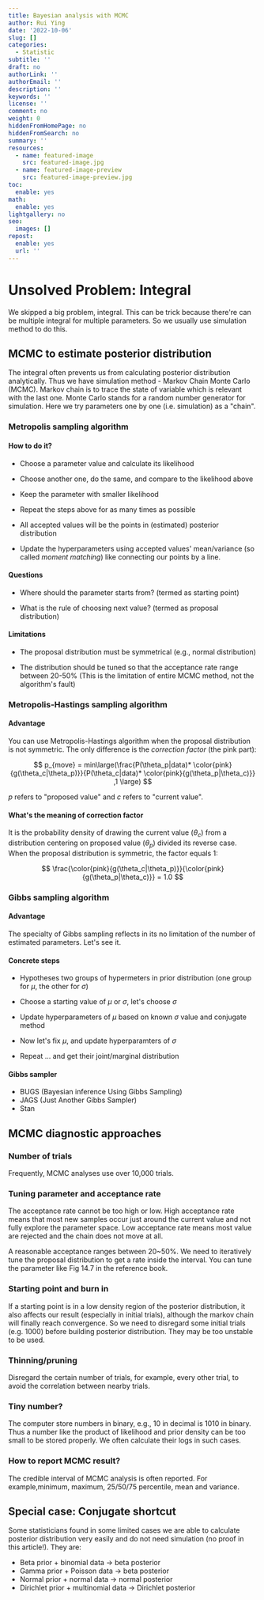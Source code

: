 ```yaml
---
title: Bayesian analysis with MCMC
author: Rui Ying
date: '2022-10-06'
slug: []
categories:
  - Statistic
subtitle: ''
draft: no
authorLink: ''
authorEmail: ''
description: ''
keywords: ''
license: ''
comment: no
weight: 0
hiddenFromHomePage: no
hiddenFromSearch: no
summary: ''
resources:
  - name: featured-image
    src: featured-image.jpg
  - name: featured-image-preview
    src: featured-image-preview.jpg
toc:
  enable: yes
math:
  enable: yes
lightgallery: no
seo:
  images: []
repost:
  enable: yes
  url: ''
---
```


<!--more-->
# Unsolved Problem: Integral

We skipped a big problem, integral. This can be trick because there're can be multiple integral for multiple parameters. So we usually use simulation method to do this.


## MCMC to estimate posterior distribution

The integral often prevents us from calculating posterior distribution analytically. Thus we have simulation method - Markov Chain Monte Carlo (MCMC). Markov chain is to trace the state of variable which is relevant with the last one. Monte Carlo stands for a random number generator for simulation. Here we try parameters one by one (i.e. simulation) as a "chain".

### Metropolis sampling algorithm

#### How to do it?

- Choose a parameter value and calculate its likelihood

- Choose another one, do the same, and compare to the likelihood above

- Keep the parameter with smaller likelihood

- Repeat the steps above for as many times as possible

- All accepted values will be the points in (estimated) posterior distribution

- Update the hyperparameters using accepted values' mean/variance (so called *moment matching*) like connecting our points by a line.

#### Questions

- Where should the parameter starts from? (termed as starting point)

- What is the rule of choosing next value? (termed as proposal distribution)

#### Limitations

- The proposal distribution must be symmetrical (e.g., normal distribution)

- The distribution should be tuned so that the acceptance rate range between 20-50% (This is the limitation of entire MCMC method, not the algorithm's fault)

### Metropolis-Hastings sampling algorithm

#### Advantage
You can use Metropolis-Hastings algorithm when the proposal distribution is not symmetric. The only difference is the *correction factor* (the pink part):

$$
p_{move} = min\large(\frac{P(\theta_p|data)* \color{pink}{g(\theta_c|\theta_p)}}{P(\theta_c|data)* \color{pink}{g(\theta_p|\theta_c)}} ,1 \large)
$$

$p$ refers to "proposed value" and $c$ refers to "current value".

#### What's the meaning of correction factor

It is the probability density of drawing the current value ($\theta_c$) from a distribution centering on proposed value ($\theta_p$) divided its reverse case. When the proposal distribution is symmetric, the factor equals 1:

$$
\frac{\color{pink}{g(\theta_c|\theta_p)}}{\color{pink}{g(\theta_p|\theta_c)}} = 1.0
$$

### Gibbs sampling algorithm

#### Advantage

The specialty of Gibbs sampling reflects in its no limitation of the number of estimated parameters. Let's see it.

#### Concrete steps

- Hypotheses two groups of hypermeters in prior distribution (one group for $\mu$, the other for $\sigma$)

- Choose a starting value of $\mu$ or $\sigma$, let's choose $\sigma$

- Update hyperparameters of $\mu$ based on known $\sigma$ value and conjugate method

- Now let's fix $\mu$, and update hyperparamters of $\sigma$

- Repeat $...$ and get their joint/marginal distribution


#### Gibbs sampler

- BUGS (Bayesian inference Using Gibbs Sampling)
- JAGS (Just Another Gibbs Sampler)
- Stan

## MCMC diagnostic approaches

### Number of trials

Frequently, MCMC analyses use over 10,000 trials.

### Tuning parameter and acceptance rate

The acceptance rate cannot be too high or low. High acceptance rate means that most new samples occur just around the current value and not fully explore the parameter space. Low acceptance rate means most value are rejected and the chain does not move at all.

A reasonable acceptance ranges between 20~50%. We need to iteratively tune the proposal distribution to get a rate inside the interval. You can tune the parameter like Fig 14.7 in the reference book.

### Starting point and burn in

If a starting point is in a low density region of the posterior distribution, it also affects our result (especially in initial trials), although the markov chain will finally reach convergence. So we need to disregard some initial trials (e.g. 1000) before building posterior distribution. They may be too unstable to be used.

### Thinning/pruning

Disregard the certain number of trials, for example, every other trial, to avoid the correlation between nearby trials.

### Tiny number?

The computer store numbers in binary, e.g., 10 in decimal is 1010 in binary. Thus a number like the product of likelihood and prior density can be too small to be stored properly. We often calculate their logs in such cases.

### How to report MCMC result?

The credible interval of MCMC analysis is often reported. For example,minimum, maximum, 25/50/75 percentile, mean and variance.

## Special case: Conjugate shortcut

Some statisticians found in some limited cases we are able to calculate posterior distribution very easily and do not need simulation (no proof in this article!). They are:

- Beta prior + binomial data &rarr; beta posterior
- Gamma prior + Poisson data &rarr; beta posterior
- Normal prior + normal data &rarr; normal posterior
- Dirichlet prior + multinomial data &rarr; Dirichlet posterior
